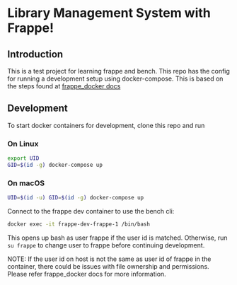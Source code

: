 # Library Management System with Frappe!

## Introduction

This is a test project for learning frappe and bench. This repo has the config for running a development setup using docker-compose. This is based on the steps found at [frappe_docker docs](https://github.com/frappe/frappe_docker/blob/main/docs/development.md)

## Development

To start docker containers for development, clone this repo and run

### On Linux
```bash
export UID
GID=$(id -g) docker-compose up
```

### On macOS
```bash
UID=$(id -u) GID=$(id -g) docker-compose up
```

Connect to the frappe dev container to use the bench cli:

```bash
docker exec -it frappe-dev-frappe-1 /bin/bash
```

This opens up bash as user frappe if the user id is matched. Otherwise, run `su frappe` to change user to frappe before continuing development.

NOTE: If the user id on host is not the same as user id of frappe in the container, there could be issues with file ownership and permissions. Please refer frappe_docker docs for more information.

